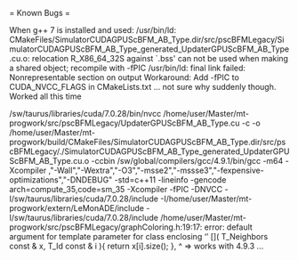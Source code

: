 = Known Bugs =

When g++ 7 is installed and used:
    /usr/bin/ld: CMakeFiles/SimulatorCUDAGPUScBFM_AB_Type.dir/src/pscBFMLegacy/SimulatorCUDAGPUScBFM_AB_Type_generated_UpdaterGPUScBFM_AB_Type.cu.o: relocation R_X86_64_32S against `.bss' can not be used when making a shared object; recompile with -fPIC
    /usr/bin/ld: final link failed: Nonrepresentable section on output
Workaround:
    Add -fPIC to CUDA_NVCC_FLAGS in CMakeLists.txt ... not sure why suddenly though. Worked all this time


/sw/taurus/libraries/cuda/7.0.28/bin/nvcc /home/user/Master/mt-progwork/src/pscBFMLegacy/UpdaterGPUScBFM_AB_Type.cu -c -o /home/user/Master/mt-progwork/build/CMakeFiles/SimulatorCUDAGPUScBFM_AB_Type.dir/src/pscBFMLegacy/./SimulatorCUDAGPUScBFM_AB_Type_generated_UpdaterGPUScBFM_AB_Type.cu.o -ccbin /sw/global/compilers/gcc/4.9.1/bin/gcc -m64 -Xcompiler ,\"-Wall\",\"-Wextra\",\"-O3\",\"-msse2\",\"-mssse3\",\"-fexpensive-optimizations\",\"-DNDEBUG\" -std=c++11 -lineinfo -gencode arch=compute_35,code=sm_35 -Xcompiler -fPIC -DNVCC -I/sw/taurus/libraries/cuda/7.0.28/include -I/home/user/Master/mt-progwork/extern/LeMonADE/include -I/sw/taurus/libraries/cuda/7.0.28/include
/home/user/Master/mt-progwork/src/pscBFMLegacy/graphColoring.h:19:17: error: default argument for template parameter for class enclosing ‘<lambda>’
         []( T_Neighbors const & x, T_Id const & i ){ return x[i].size(); },
                 ^
=> works with 4.9.3 ...
